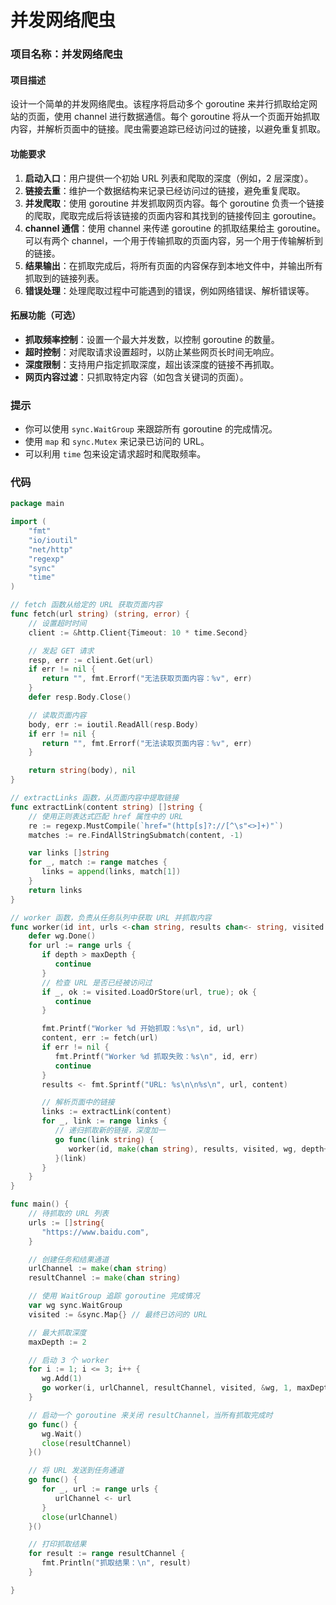 # 并发网络爬虫

### 项目名称：并发网络爬虫

#### 项目描述

设计一个简单的并发网络爬虫。该程序将启动多个 goroutine 来并行抓取给定网站的页面，使用 channel 进行数据通信。每个 goroutine 将从一个页面开始抓取内容，并解析页面中的链接。爬虫需要追踪已经访问过的链接，以避免重复抓取。

#### 功能要求

1. **启动入口**：用户提供一个初始 URL 列表和爬取的深度（例如，2 层深度）。
2. **链接去重**：维护一个数据结构来记录已经访问过的链接，避免重复爬取。
3. **并发爬取**：使用 goroutine 并发抓取网页内容。每个 goroutine 负责一个链接的爬取，爬取完成后将该链接的页面内容和其找到的链接传回主 goroutine。
4. **channel 通信**：使用 channel 来传递 goroutine 的抓取结果给主 goroutine。可以有两个 channel，一个用于传输抓取的页面内容，另一个用于传输解析到的链接。
5. **结果输出**：在抓取完成后，将所有页面的内容保存到本地文件中，并输出所有抓取到的链接列表。
6. **错误处理**：处理爬取过程中可能遇到的错误，例如网络错误、解析错误等。

#### 拓展功能（可选）

- **抓取频率控制**：设置一个最大并发数，以控制 goroutine 的数量。
- **超时控制**：对爬取请求设置超时，以防止某些网页长时间无响应。
- **深度限制**：支持用户指定抓取深度，超出该深度的链接不再抓取。
- **网页内容过滤**：只抓取特定内容（如包含关键词的页面）。

### 提示

- 你可以使用 `sync.WaitGroup` 来跟踪所有 goroutine 的完成情况。
- 使用 `map` 和 `sync.Mutex` 来记录已访问的 URL。
- 可以利用 `time` 包来设定请求超时和爬取频率。

### 代码

```go
package main

import (
    "fmt"
    "io/ioutil"
    "net/http"
    "regexp"
    "sync"
    "time"
)

// fetch 函数从给定的 URL 获取页面内容
func fetch(url string) (string, error) {
    // 设置超时时间
    client := &http.Client{Timeout: 10 * time.Second}

    // 发起 GET 请求
    resp, err := client.Get(url)
    if err != nil {
       return "", fmt.Errorf("无法获取页面内容：%v", err)
    }
    defer resp.Body.Close()

    // 读取页面内容
    body, err := ioutil.ReadAll(resp.Body)
    if err != nil {
       return "", fmt.Errorf("无法读取页面内容：%v", err)
    }

    return string(body), nil
}

// extractLinks 函数，从页面内容中提取链接
func extractLink(content string) []string {
    // 使用正则表达式匹配 href 属性中的 URL
    re := regexp.MustCompile(`href="(http[s]?://[^\s"<>]+)"`)
    matches := re.FindAllStringSubmatch(content, -1)

    var links []string
    for _, match := range matches {
       links = append(links, match[1])
    }
    return links
}

// worker 函数，负责从任务队列中获取 URL 并抓取内容
func worker(id int, urls <-chan string, results chan<- string, visited *sync.Map, wg *sync.WaitGroup, depth int, maxDepth int) {
    defer wg.Done()
    for url := range urls {
       if depth > maxDepth {
          continue
       }
       // 检查 URL 是否已经被访问过
       if _, ok := visited.LoadOrStore(url, true); ok {
          continue
       }

       fmt.Printf("Worker %d 开始抓取：%s\n", id, url)
       content, err := fetch(url)
       if err != nil {
          fmt.Printf("Worker %d 抓取失败：%s\n", id, err)
          continue
       }
       results <- fmt.Sprintf("URL: %s\n\n%s\n", url, content)

       // 解析页面中的链接
       links := extractLink(content)
       for _, link := range links {
          // 递归抓取新的链接，深度加一
          go func(link string) {
             worker(id, make(chan string), results, visited, wg, depth+1, maxDepth)
          }(link)
       }
    }
}

func main() {
    // 待抓取的 URL 列表
    urls := []string{
       "https://www.baidu.com",
    }

    // 创建任务和结果通道
    urlChannel := make(chan string)
    resultChannel := make(chan string)

    // 使用 WaitGroup 追踪 goroutine 完成情况
    var wg sync.WaitGroup
    visited := &sync.Map{} // 最终已访问的 URL

    // 最大抓取深度
    maxDepth := 2

    // 启动 3 个 worker
    for i := 1; i <= 3; i++ {
       wg.Add(1)
       go worker(i, urlChannel, resultChannel, visited, &wg, 1, maxDepth)
    }

    // 启动一个 goroutine 来关闭 resultChannel，当所有抓取完成时
    go func() {
       wg.Wait()
       close(resultChannel)
    }()

    // 将 URL 发送到任务通道
    go func() {
       for _, url := range urls {
          urlChannel <- url
       }
       close(urlChannel)
    }()

    // 打印抓取结果
    for result := range resultChannel {
       fmt.Println("抓取结果：\n", result)
    }

}
```
